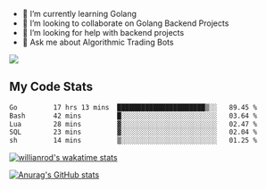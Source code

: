 
- 🌱 I’m currently learning Golang
- 👯 I’m looking to collaborate on Golang Backend Projects
- 🤔 I’m looking for help with backend projects
- 💬 Ask me about Algorithmic Trading Bots

![](https://github-profile-trophy.vercel.app/?username=kevinbarrero)

## My Code Stats

<!--START_SECTION:waka-->

```txt
Go         17 hrs 13 mins  ██████████████████████▒░░   89.45 %
Bash       42 mins         █░░░░░░░░░░░░░░░░░░░░░░░░   03.64 %
Lua        28 mins         ▓░░░░░░░░░░░░░░░░░░░░░░░░   02.47 %
SQL        23 mins         ▓░░░░░░░░░░░░░░░░░░░░░░░░   02.04 %
sh         14 mins         ▒░░░░░░░░░░░░░░░░░░░░░░░░   01.25 %
```

<!--END_SECTION:waka-->

[![willianrod's wakatime stats](https://github-readme-stats.vercel.app/api/wakatime?username=holdandup&layout=compact&theme=react&custom_title=Wakatime%20All%20Time%20Stats&langs_count=8)](https://github.com/anuraghazra/github-readme-stats)

[![Anurag's GitHub stats](https://github-readme-stats.vercel.app/api?username=Kevinbarrero)](https://github.com/anuraghazra/github-readme-stats)





